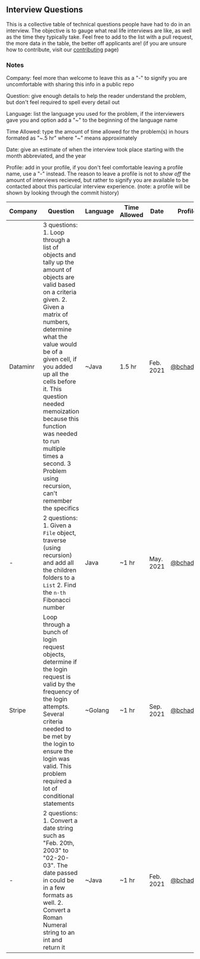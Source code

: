 <!--
 vvv COPY THIS AS A TEMPLATE ROW vvv
| ABC Company | This is a question | ~C | ~1 hr | Mon. 2000 | [@YOUR_PROFILE_NAME](https://github.com/YOUR_PROFILE_NAME) | 

change wrap settings to no wrap to see where to add the row at the bottom of the table
-->

## Interview Questions

This is a collective table of technical questions people have had to do in an interview. The objective is to gauge what real life interviews are like, as well as the time they typically take. Feel free to add to the list with a pull request, the more data in the table, the better off applicants are! (if you are unsure how to contribute, visit our [contributing](https://github.com/bchadwic/BoardMasters-Question-Of-The-Day/blob/main/CONTRIBUTING.md) page)

### Notes

Company: feel more than welcome to leave this as a "-" to signify you are uncomfortable with sharing this info in a public repo

Question: give enough details to help the reader understand the problem, but don't feel required to spell every detail out

Language: list the language you used for the problem, if the interviewers gave you and option add a "~" to the beginning of the language name

Time Allowed: type the amount of time allowed for the problem(s) in hours formated as "\~.5 hr" where "~" means approximately

Date: give an estimate of when the interview took place starting with the month abbreviated, and the year

Profile: add in your profile, if you don't feel comfortable leaving a profile name, use a "-" instead. The reason to leave a profile is not to _show off_ the amount of interviews recieved, but rather to signify you are available to be contacted about this particular interview experience. (note: a profile will be shown by looking through the commit history)

| Company | Question | Language | Time Allowed | Date | Profile |
|-|-|-|-|-|-|
| Dataminr | 3 questions: 1. Loop through a list of objects and tally up the amount of objects are valid based on a criteria given. 2. Given a matrix of numbers, determine what the value would be of a given cell, if you added up all the cells before it. This question needed memoization because this function was needed to run multiple times a second. 3 Problem using recursion, can't remember the specifics | ~Java | 1.5 hr | Feb. 2021 | [@bchadwic](https://github.com/bchadwic) |
| - | 2 questions: 1. Given a `File` object, traverse (using recursion) and add all the children folders to a `List` 2. Find the `n-th` Fibonacci number | Java | ~1 hr | May. 2021 | [@bchadwic](https://github.com/bchadwic) |
| Stripe | Loop through a bunch of login request objects, determine if the login request is valid by the frequency of the login attempts. Several criteria needed to be met by the login to ensure the login was valid. This problem required a lot of conditional statements | ~Golang | ~1 hr | Sep. 2021 | [@bchadwic](https://github.com/bchadwic) | 
| - | 2 questions: 1. Convert a date string such as "Feb. 20th, 2003" to "02-20-03". The date passed in could be in a few formats as well. 2. Convert a Roman Numeral string to an int and return it | ~Java | ~1 hr | Feb. 2021| [@bchadwic](https://github.com/bchadwic) | 
